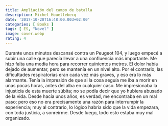 ```yaml
---
title: Ampliación del campo de batalla
description: Michel Houellebecq
date: '2017-10-20T16:48:00.003+02:00'
categories: [ Books ]
tags: [ ES, "Novel" ]
image: cover.webp
rating: 4
---
```


Durante unos minutos descansé contra un Peugeot 104, y luego empecé a subir una calle que parecía llevar a una confluencia más importante. Me hizo falta una media hora para recorrer quinientos metros. El dolor había dejado de aumentar, pero se mantenía en un nivel alto. Por el contrario, las dificultades respiratorias eran cada vez más graves, y eso era lo más alarmante. Tenía la impresión de que si la cosa seguía me iba a morir en unas pocas horas, antes del alba en cualquier caso. Me impresionaba la injusticia de esta muerte súbita; no se podía decir que yo hubiera abusado de la vida. Desde hacía unos años, es verdad, me encontraba en un mal paso; pero eso no era precisamente una razón para interrumpir la experiencia; muy al contrario, lo lógico habría sido que la vida empezara, con toda justicia, a sonreírme. Desde luego, todo esto estaba muy mal organizado.
